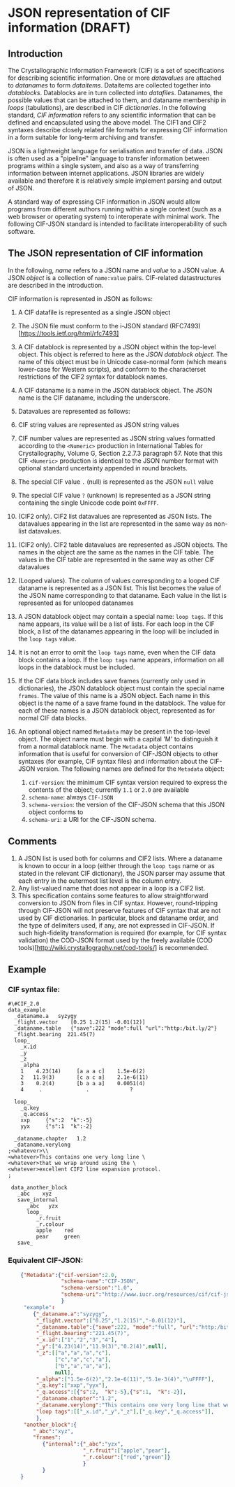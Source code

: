 # JSON representation of CIF information (DRAFT)

## Introduction

The Crystallographic Information Framework (CIF) is a set of specifications for describing
scientific information.  One or more *datavalues* are attached to *datanames* to form
*dataitems*. Dataitems are collected together into *datablocks*.  Datablocks are in turn
collected into *datafiles*.  Datanames, the possible values that can be attached to
them, and dataname membership in *loops* (tabulations), are described in CIF 
*dictionaries*. In the following standard, *CIF information* refers to any scientific
information that can be defined and encapsulated using the above model.  The CIF1 and CIF2
syntaxes describe closely related file formats for expressing CIF information in a
form suitable for long-term archiving and transfer.

JSON is a lightweight language for serialisation and transfer of data.
JSON is often used as a "pipeline" language to transfer information
between programs within a single system, and also as a way of
transferring information between internet applications.  JSON
libraries are widely available and therefore it is relatively simple
implement parsing and output of JSON.

A standard way of expressing CIF information in JSON would allow
programs from different authors running within a single context (such
as a web browser or operating system) to interoperate with minimal work. The following
CIF-JSON standard is intended to facilitate interoperability of such
software.

## The JSON representation of CIF information

In the following, *name* refers to a JSON name and *value* to a JSON value. A
JSON *object* is a collection of `name:value` pairs. CIF-related datastructures
are described in the introduction.

CIF information is represented in JSON as follows:

1. A CIF datafile is represented as a single JSON object
1. The JSON file must conform to the i-JSON standard (RFC7493)[https://tools.ietf.org/html/rfc7493]
1. A CIF datablock is represented by a JSON object within the top-level object. This object is referred 
to here as the *JSON datablock object*.  The name of this object must be in Unicode case-normal form (which
means lower-case for Western scripts), and 
conform to the characterset restrictions of the CIF2 syntax for datablock names.
1. A CIF dataname is a name in the JSON datablock object. The JSON name
is the CIF dataname, including the underscore.
1. Datavalues are represented as follows:
  1. CIF string values are represented as JSON string values
  1. CIF number values are represented as JSON string values formatted according to the 
   `<Numeric>` production in International Tables
  for Crystallography, Volume G, Section 2.2.7.3 paragraph 57. Note that
  this CIF `<Numeric>` production is identical to the JSON number format with optional
  standard uncertainty appended in round brackets.
   3. The special CIF value `.` (null) is represented as the JSON `null` value
   4. The special CIF value `?` (unknown) is represented as a JSON string containing the single Unicode code point `0xFFFF`.
   5. (CIF2 only).  CIF2 list datavalues are represented as JSON lists. The datavalues appearing
  in the list are represented in the same way as non-list datavalues.
   6. (CIF2 only).  CIF2 table datavalues are represented as JSON objects. The names in the object
  are the same as the names in the CIF table. The values in the CIF table are represented in the same
  way as other CIF datavalues
   7. (Looped values). The column of values corresponding to a looped
  CIF dataname is represented as a JSON list. This list becomes the value of
  the JSON name corresponding to that dataname. Each value in the list
  is represented as for unlooped datanames
  
6. A JSON datablock object may contain a special name: `loop tags`.  If this name
appears, its value will be a list of lists.  For each loop in the CIF block,
a list of the datanames appearing in the loop will be included in the `loop tags` value.
7. It is not an error to omit the `loop tags` name, even when the CIF data block contains
a loop. If the `loop tags` name appears, information on all loops in the datablock must be
included.
9. If the CIF data block includes save frames (currently only used in dictionaries), 
the JSON datablock object must contain the special name `frames`. The value of this name
is a JSON object. Each name in this object is the name of a save frame
found in the datablock. The value for each of these names is a JSON datablock object, represented
as for normal CIF data blocks.
10. An optional object named `Metadata` may be present in the top-level object. The object name
must begin with a capital 'M' to distinguish it from a normal datablock name. The `Metadata` object contains
information that is useful for conversion of CIF-JSON objects to other syntaxes
(for example, CIF syntax files) and information about the CIF-JSON version.  The following names are defined for the `Metadata` object:
    1. `cif-version`: the minimum CIF syntax version required to express the contents of the object; currently `1.1` or `2.0` are available
    1. `schema-name`: always `CIF-JSON`
    1. `schema-version`: the version of the CIF-JSON schema that this JSON object conforms to
    1. `schema-uri`: a URI for the CIF-JSON schema.
  
## Comments

1. A JSON list is used both for columns and CIF2 lists.  Where a
dataname is known to occur in a loop (either through the `loop tags` name
or as stated in the relevant CIF dictionary), the JSON parser may assume
that each entry in the outermost list level is the column entry.
1. Any list-valued name that does not appear in a loop is a CIF2 list.
1. This specification contains some features to allow straightforward
conversion to JSON from files in CIF syntax. However, round-tripping
through CIF-JSON will not preserve features of CIF syntax that are not
used by CIF dictionaries. In particular, block and dataname order, and
the type of delimiters used, if any, are not expressed in CIF-JSON. If
such high-fidelity transformation is required (for example, for CIF
syntax validation) the COD-JSON format used by the freely available
(COD tools)[http://wiki.crystallography.net/cod-tools/] is
recommended.

## Example

### CIF syntax file:


    #\#CIF_2.0
    data_example
      _dataname.a   syzygy
      _flight.vector    [0.25 1.2(15) -0.01(12)]
      _dataname.table   {"save":222 "mode":full "url":"http:/bit.ly/2"}
      _flight.bearing  221.45(7)
      loop_
        _x.id
        _y
        _z
        _alpha
        1    4.23(14)     [a a a c]    1.5e-6(2)
        2   11.9(3)       [c a c a]    2.1e-6(11)
        3    0.2(4)       [b a a a]    0.0051(4)
        4     .              .             ?
        
      loop_
        _q.key
        _q.access
        xxp     {"s":2  "k":-5}
        yyx     {"s":1  "k":-2}
        
      _dataname.chapter   1.2
      _dataname.verylong
    ;<whatever>\\
    <whatever>This contains one very long line \
    <whatever>that we wrap around using the \
    <whatever>excellent CIF2 line expansion protocol.
    ;
 
     data_another_block
       _abc    xyz
       save_internal
          _abc   yzx
          loop_
             _r.fruit
             _r.colour
             apple    red
             pear     green
       save_

### Equivalent CIF-JSON:

```json
    {"Metadata":{"cif-version":2.0,
                 "schema-name":"CIF-JSON",
                 "schema-version":"1.0",
                 "schema-uri":"http://www.iucr.org/resources/cif/cif-json.txt"
                 }
     "example":
        {"_dataname.a":"syzygy",
         "_flight.vector":["0.25","1.2(15)","-0.01(12)"],
         "_dataname.table":{"save":222, "mode":"full", "url":"http:/bit.ly/2"},
         "_flight.bearing":"221.45(7)",
         "_x.id":["1","2","3","4"],
         "_y":["4.23(14)","11.9(3)","0.2(4)",null],
         "_z":[["a","a","a","c"],
               ["c","a","c","a"],
               ["b","a","a","a"],
               null],
         "_alpha":["1.5e-6(2)","2.1e-6(11)","5.1e-3(4)","\uFFFF"],
         "_q.key":["xxp","yyx"],
         "_q.access":[{"s":2,  "k":-5},{"s":1,  "k":-2}],
         "_dataname.chapter":"1.2",
         "_dataname.verylong":"This contains one very long line that we wrap around using the excellent CIF2 line expansion protocol.",
         "loop tags":[["_x.id","_y","_z"],["_q.key","_q.access"]],
         },
     "another_block":{
        "_abc":"xyz",
        "frames":
           {"internal":{"_abc":"yzx",
                        "_r.fruit":["apple","pear"],
                        "_r.colour":["red","green"]}
                        }
           }
    }
```
